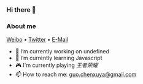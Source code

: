 ### Hi there 👋

### About me
[Weibo](http://weibo.com/igcx) • [Twitter](https://twitter.com/igcx712) • [E-Mail](mailto:guo.chenxuya@gmail.com) 
- 🔭 I’m currently working on undefined
- 📖 I’m currently learning Javascript
- 🎮 I'm currently playing *王者荣耀*
- 📫 How to reach me: guo.chenxuya@gmail.com
<!--
**igcx/igcx** is a ✨ _special_ ✨ repository because its `README.md` (this file) appears on your GitHub profile.

Here are some ideas to get you started:

- 🔭 I’m currently working on ...
- 🌱 I’m currently learning ...
- 👯 I’m looking to collaborate on ...
- 🤔 I’m looking for help with ...
- 💬 Ask me about ...
- 📫 How to reach me: ...
- 😄 Pronouns: ...
- ⚡ Fun fact: ...
- - [发邮件](mailto:guo.chenxuya@gmail.com)
- • [Sponsor](https://wangchujiang.com/sponsor.html)

-->
